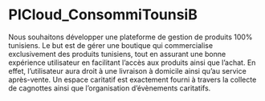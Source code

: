 # PICloud_ConsommiTounsiB
Nous souhaitons développer une plateforme de gestion de produits 100% tunisiens. Le but est de gérer une boutique qui commercialise exclusivement des produits tunisiens, tout en assurant une bonne expérience utilisateur en facilitant l’accès aux produits ainsi que l’achat. En effet, l’utilisateur aura droit à une livraison à domicile ainsi qu’au service après-vente. Un espace caritatif est exactement fourni à travers la collecte de cagnottes ainsi que l’organisation d’évènements caritatifs.
